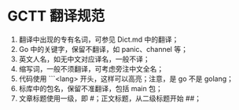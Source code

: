 # GCTT 翻译规范
1. 翻译中出现的专有名词，可参见 Dict.md 中的翻译；
2. Go 中的关键字，保留不翻译，如 panic、channel 等；
3. 英文人名，如无中文对应译名，一般不译；
4. 缩写词，一般不须翻译，可考虑旁注中文全名；
5. 代码使用 \`\`\`\<lang\> 开头，这样可以高亮；注意，是 go 不是 golang；
6. 标库中的包名，保留不准翻译，包括 main 包；
7. 文章标题使用一级，即 \#；正文标题，从二级标题开始 \#\#；
